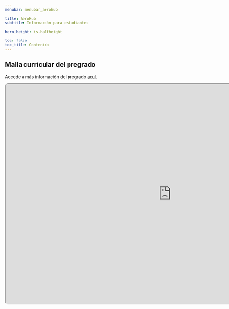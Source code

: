 ```yaml
---
menubar: menubar_aerohub

title: AeroHub
subtitle: Información para estudiantes

hero_height: is-halfheight

toc: false
toc_title: Contenido
---
```

<link href="../../assets/css/custom.css" rel="stylesheet" type="text/css">


## Malla curricular del pregrado
Accede a más información del pregrado <a href="https://ingenieria2.udea.edu.co/cursum/#/publico/programas/546/pensum" target="_blank"><u>aquí</u></a>.

<div align="center">
    <iframe src="https://drive.google.com/file/d/1VQ13_AS8JSXIV2BZ0eVpTnismIpaTHlW/preview" width="1080" height="720" style="border-radius:10px;"></iframe>
</div>